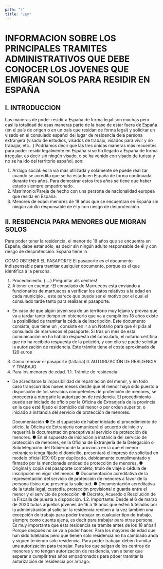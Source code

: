 ```yaml
---
path: "/"
title: "Ley"
---
```


# INFORMACION SOBRE LOS PRINCIPALES TRAMITES ADMINISTRATIVOS QUE DEBE CONOCER LOS JOVENES QUE EMIGRAN SOLOS PARA RESIDIR EN ESPAÑA

## I. INTRODUCCION

Las maneras de poder residir a España de forma legal son muchas pero casi la totalidad de esas maneras parte de la base de estar fuera de España (en el país de origen o en un país que residan de forma legal) y solicitar un visado en el consulado español del lugar de residencia dela persona extranjera (visado de estudios, visados de trabajo, visados para vivir y no trabajar, etc...) Podríamos decir que las tres únicas maneras más recuentes para poder residir legalmente en España si se ha llegado a España de forma irregular, es decir sin ningún visado, o se ha venido con visado de turista y no se ha ido del territorio español, son:

1. Arraigo social: es la vía más utilizada y solamente se puede realizar cuando se acredita que se ha estado en España de forma continuada durante tres años. Para demostrar estos tres años se tiene que haber estado siempre empadronado.
2. Matrimonio/Pareja de hecho con una persona de nacionalidad europea que resida en España.
3. Menores de edad: menores de 18 años que se encuentran en España sin ningún adulto responsable de él y con riesgo de desprotección.

## II. RESIDENCIA PARA MENORES QUE MIGRAN SOLOS

Para poder tener la residencia, el menor de 18 años que se encuentra en España, debe estar sólo, es decir sin ningún adulto responsable de él y con riesgo de desprotección. España tiene la

CÓMO OBTENER EL PASAPORTE El pasaporte es el documento indispensable para tramitar cualquier documento, porque es el que identifica a la persona.

1. Procedimiento: (….) Preguntar als centres!
2. A tener en cuenta: -El consulado de Marruecos está enviando a funcionarios de marruecos a verificar los datos relativos a la edad en cada municipio .. este parece que puede ser el motivo por el cual el consulado tarde tanto para realizar el pasaporte.

- En caso de que algún joven sea de un territorio muy lejano y prevea que va a tardar tanto tiempo en obtenerlo que va a cumplir los 18 años existe la posibilidad de tramitar la cédula de inscripción. Este documento consiste, que tiene un , consiste en ir a un Notario para que él pida al consulado de marruecos el pasaporte. Si tras un mes de esta comunicación no ha habido respuesta del consulado, el notario certifica que no ha recibido respuesta de la petición, y con ello se puede solicitar la autorización de residencia. Este trámite tiene el coste aproximado de 120 euros

3. Cómo renovar el pasaporte (faltaria) II. AUTORIZACIÓN DE RESIDENCIA Y TRABAJO
1. Para los menores de edad. 1.1. Trámite de residencia:

- De acreditarse la imposibilidad de repatriación del menor, y en todo caso transcurridos nueve meses desde que el menor haya sido puesto a disposición de los servicios competentes de protección de menores, se procederá a otorgarle la autorización de residencia. El procedimiento puede ser iniciado de oficio por la Oficina de Extranjería de la provincia en la que esté fijado el domicilio del menor o por orden superior, o iniciado a instancia del servicio de protección de menores.

  Documentación ● En el supuesto de haber iniciado el procedimiento de oficio, la Oficina de Extranjería comunicará el acuerdo de inicio y requerirá la documentación preceptiva al servicio de protección de menores. ● En el supuesto de iniciación a instancia del servicio de protección de menores, en la Oficina de Extranjería de la Delegación o Subdelegación del Gobierno de la provincia en la que el menor extranjero tenga fijado el domicilio, presentará el impreso de solicitud en modelo oficial (EX–01) por duplicado, debidamente cumplimentado y firmado por la mencionada entidad de protección de menores. ● Original y copia del pasaporte completo, título de viaje o cédula de inscripción en vigor del menor. ● Documentación acreditativa de la representación del servicio de protección de menores a favor de la persona física que presenta la solicitud. ● Documentación acreditativa de la tutela legal, custodia, protección provisional o guarda entre el menor y el servicio de protección. ● Decreto, Acuerdo o Resolución de la Fiscalía de puesta a disposición. 1.2. Importante: Desde el 6 de marzo de 2020 todos aquellos jóvenes de 16 a 18 años que estén tutelados por la administración al solicitar la residencia reciben a la vez también una excepción de trabajo para poder trabajar en cualquier tipo de trabajo, siempre como cuenta ajena, es decir para trabajar para otras persona. Es muy importante que esta residencia se tramite antes de los 18 años!! Porque después no se va a poder hacer. Para los mayores de edad que han sido tutelados pero que tienen solo residencia no ha cambiado anda y siguen teniendo solo residencia. Para poder trabajar deben tramitar una autorización para trabajar. Para los que salgan de los centros de menores y no tengan autorización de residencia, van a tener que esperar a cumplir tres años empadronados para pdoer tramitar la autorización de residencia por arriago.

